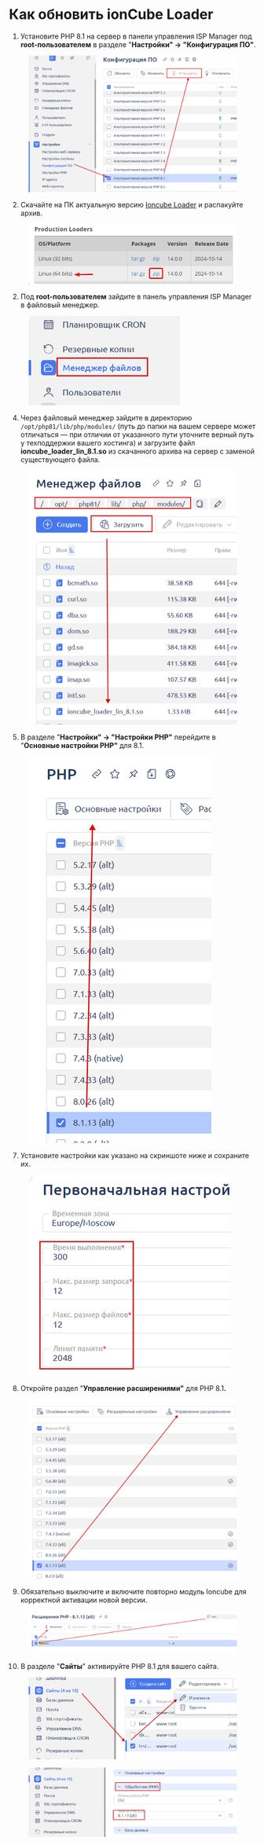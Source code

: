 # Как обновить ionCube Loader

1. Установите PHP 8.1 на сервер в панели управления ISP Manager под **root-пользователем** в разделе "**Настройки" -> "Конфигурация ПО"**.&#x20;

<figure><img src="../../../../.gitbook/assets/Clip2net_2023-04-02_20_22_13.png" alt=""><figcaption></figcaption></figure>

2. Скачайте на ПК актуальную версию [Ioncube Loader](https://www.ioncube.com/loaders.php) и распакуйте архив.

<figure><img src="../../../../.gitbook/assets/image (2067).png" alt="" width="563"><figcaption></figcaption></figure>

2. Под **root-пользователем** зайдите в панель управления ISP Manager в файловый менеджер.

<figure><img src="../../../../.gitbook/assets/Clip2net_2023-04-01_22_06_12.png" alt=""><figcaption></figcaption></figure>

4. Через файловый менеджер зайдите в директорию `/opt/php81/lib/php/modules/` (путь до папки на вашем сервере может отличаться — при отличии от указанного пути уточните верный путь у техподдержки вашего хостинга) и загрузите файл **ioncube\_loader\_lin\_8.1.so** из скачанного архива на сервер с заменой существующего файла.

<figure><img src="../../../../.gitbook/assets/Clip2net_2023-04-02_20_18_28.png" alt=""><figcaption></figcaption></figure>

5. В разделе "**Настройки" -> "Настройки PHP"** перейдите в "**Основные настройки PHP"** для 8.1.

<figure><img src="../../../../.gitbook/assets/Clip2net_2023-04-02_20_27_58.png" alt=""><figcaption></figcaption></figure>

7. Установите настройки как указано на скриншоте ниже и сохраните их.

<figure><img src="../../../../.gitbook/assets/Clip2net_2023-04-02_20_28_32 (1).png" alt=""><figcaption></figcaption></figure>

8. Откройте раздел "**Управление расширениями"** для PHP 8.&#x31;**.**

<figure><img src="../../../../.gitbook/assets/Clip2net_2023-04-02_20_31_07.png" alt=""><figcaption></figcaption></figure>

9. Обязательно выключите и включите повторно модуль Ioncube для корректной активации новой версии.

<figure><img src="../../../../.gitbook/assets/Clip2net_2023-04-02_20_31_54.png" alt=""><figcaption></figcaption></figure>

10. В разделе "**Сайты**" активируйте PHP 8.1 для вашего сайта.

<figure><img src="../../../../.gitbook/assets/Clip2net_2023-04-02_20_39_14.png" alt=""><figcaption></figcaption></figure>

<figure><img src="../../../../.gitbook/assets/Clip2net_2023-04-02_20_39_43.png" alt=""><figcaption></figcaption></figure>
